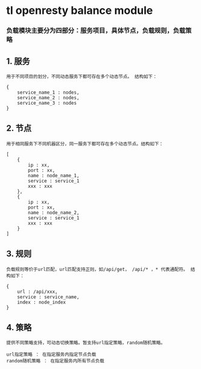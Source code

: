 # tl openresty balance module

### 负载模块主要分为四部分：服务项目，具体节点，负载规则，负载策略

## 1. 服务
	用于不同项目的划分，不同动态服务下都可存在多个动态节点。 结构如下：

```
{
    service_name_1 : nodes,
    service_name_2 : nodes,
    service_name_3 : nodes
}
```

## 2. 节点
	用于相同服务下不同机器区分，同一服务下都可存在多个动态节点。结构如下：

```
[
    {
        ip : xx,
        port : xx,
        name : node_name_1,
        service : service_1
        xxx : xxx
    },
    {
        ip : xx,
        port : xx,
        name : node_name_2,
        service : service_1
        xxx : xxx
    }
]

```


## 3. 规则
	负载规则等价于url匹配，url匹配支持正则，如/api/get， /api/* ，* 代表通配符。 结构如下：

```
{
    url : /api/xxx,
    service : service_name,
    index : node_index
}

```



## 4. 策略
	提供不同策略支持，可动态切换策略。暂支持url指定策略，random随机策略。

    url指定策略 ： 在指定服务内指定节点负载
    random随机策略 ： 在指定服务内所有节点负载